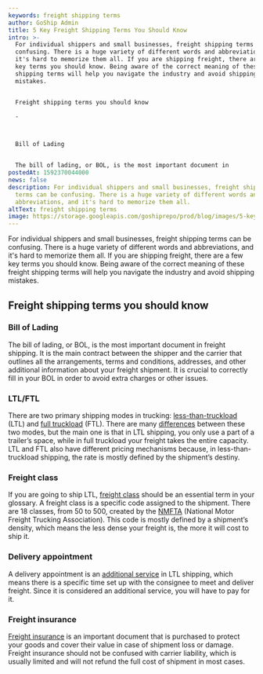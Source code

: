 ```yaml
---
keywords: freight shipping terms
author: GoShip Admin
title: 5 Key Freight Shipping Terms You Should Know
intro: >-
  For individual shippers and small businesses, freight shipping terms can be
  confusing. There is a huge variety of different words and abbreviations, and
  it's hard to memorize them all. If you are shipping freight, there are a few
  key terms you should know. Being aware of the correct meaning of these freight
  shipping terms will help you navigate the industry and avoid shipping
  mistakes.  


  Freight shipping terms you should know

  -



  Bill of Lading


  The bill of lading, or BOL, is the most important document in
postedAt: 1592370044000
news: false
description: For individual shippers and small businesses, freight shipping
  terms can be confusing. There is a huge variety of different words and
  abbreviations, and it's hard to memorize them all.
altText: freight shipping terms
image: https://storage.googleapis.com/goshiprepo/prod/blog/images/5-key-freight-shipping-terms-you-should-know.jpg
---
```

For individual shippers and small businesses, freight shipping terms can be confusing. There is a huge variety of different words and abbreviations, and it's hard to memorize them all. If you are shipping freight, there are a few key terms you should know. Being aware of the correct meaning of these freight shipping terms will help you navigate the industry and avoid shipping mistakes. 

## Freight shipping terms you should know

### Bill of Lading

The bill of lading, or BOL, is the most important document in freight shipping. It is the main contract between the shipper and the carrier that outlines all the arrangements, terms and conditions, addresses, and other additional information about your freight shipment. It is crucial to correctly fill in your BOL in order to avoid extra charges or other issues. 

### LTL/FTL

There are two primary shipping modes in trucking: [less-than-truckload](https://www.goship.com/shipping-services/ltl-freight-shipping/) (LTL) and [full truckload](https://www.goship.com/shipping-services/truckload-freight-shipping/) (FTL). There are many [differences](https://www.goship.com/ftl-vs-ltl/) between these two modes, but the main one is that in LTL shipping, you only use a part of a trailer’s space, while in full truckload your freight takes the entire capacity. LTL and FTL also have different pricing mechanisms because, in less-than-truckload shipping, the rate is mostly defined by the shipment’s destiny. 

### Freight class

If you are going to ship LTL, [freight class](https://www.goship.com/blog/blog-everything-you-need-to-know-about-ltl-freight-class/) should be an essential term in your glossary. A freight class is a specific code assigned to the shipment. There are 18 classes, from 50 to 500, created by the [NMFTA](http://www.nmfta.org/pages/nmfc) (National Motor Freight Trucking Association). This code is mostly defined by a shipment’s density, which means the less dense your freight is, the more it will cost to ship it.

### Delivery appointment

A delivery appointment is an [additional service](https://www.goship.com/blog/types-of-ltl-additional-services/) in LTL shipping, which means there is a specific time set up with the consignee to meet and deliver freight. Since it is considered an additional service, you will have to pay for it. 

### Freight insurance

[Freight insurance](https://www.goship.com/shipping-services/freight-insurance/) is an important document that is purchased to protect your goods and cover their value in case of shipment loss or damage. Freight insurance should not be confused with carrier liability, which is usually limited and will not refund the full cost of shipment in most cases.
